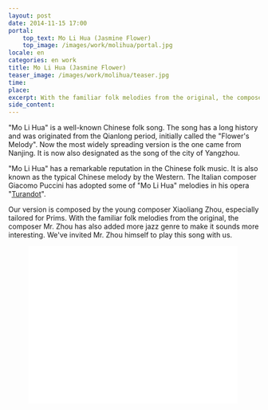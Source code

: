 ```yaml
---
layout: post
date: 2014-11-15 17:00
portal:
    top_text: Mo Li Hua (Jasmine Flower)
    top_image: /images/work/molihua/portal.jpg
locale: en
categories: en work
title: Mo Li Hua (Jasmine Flower)
teaser_image: /images/work/molihua/teaser.jpg
time:
place:
excerpt: With the familiar folk melodies from the original, the composer Mr. Zhou has also added more jazz genre to make it sounds more interesting.
side_content:
---
```


"Mo Li Hua" is a well-known Chinese folk song. The song has a long history and was originated from the Qianlong period,
initially called the "Flower's Melody". Now the most widely spreading version is the one came from Nanjing.
It is now also designated as the song of the city of Yangzhou.

"Mo Li Hua" has a remarkable reputation in the Chinese folk music. It is also known as the typical Chinese melody by the Western.
The Italian composer Giacomo Puccini has adopted some of "Mo Li Hua" melodies in his opera
"<a href="https://www.youtube.com/watch?v=-PkS2HQj9ZE" target="_blank">Turandot</a>".

Our version is composed by the young composer Xiaoliang Zhou, especially tailored for Prims.
With the familiar folk melodies from the original, the composer Mr. Zhou has also added more jazz genre to make it sounds more interesting.
We've invited Mr. Zhou himself to play this song with us.

<figure class="video-container">
    <iframe width="420" height="315" src="//www.youtube.com/embed/m4X37CWHYyU" frameborder="0" allowfullscreen></iframe>
</figure>
